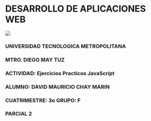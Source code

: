 DESARROLLO DE APLICACIONES WEB
===
![](https://blog.openclassrooms.com/es/wp-content/uploads/sites/5/2017/09/AdobeStock_126016889apaisado.jpg)
### UNIVERSIDAD TECNOLOGICA METROPOLITANA
### MTRO. DIEGO MAY TUZ
### ACTIVIDAD: Ejercicios Practicos JavaScript
### ALUMNO: DAVID MAURICIO CHAY MARIN
### CUATRIMESTRE: 3o      GRUPO: F
### PARCIAL 2
